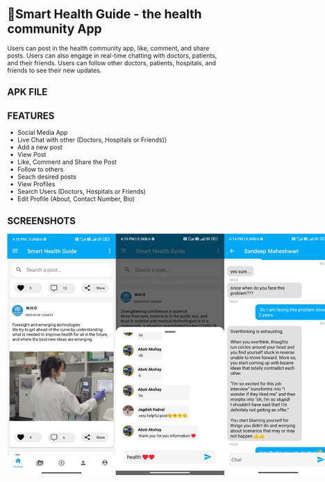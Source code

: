 # 📱Smart Health Guide - the health community App
Users can post in the health community app, like, comment, and share posts. Users can also engage in real-time chatting with doctors, patients, and their friends. Users can follow other doctors, patients, hospitals, and friends to see their new updates.

## APK FILE

## FEATURES
- Social Media App
- Live Chat with other (Doctors, Hospitals or Friends))
- Add a new post
- View Post
- Like, Comment and Share the Post
- Follow to others 
- Seach desired posts
- View Profiles
- Search Users (Doctors, Hospitals or Friends)
- Edit Profile (About, Contact Number, Bio)
  

## SCREENSHOTS
<div style="display: flex; flex-direction: row;">
    <img src="https://github.com/abotiakshay/Health-Community/blob/0a02318fe70c3177351121435e4ce327571b4011/screenshot/Screenshot_2023-07-18-16-10-35-910_com.gtappdevelopers.instagram.jpg" width="250" />
    <img src="https://github.com/abotiakshay/Health-Community/blob/0a02318fe70c3177351121435e4ce327571b4011/screenshot/Screenshot_2023-07-18-16-15-43-015_com.gtappdevelopers.instagram.jpg" width="250" />
    <img src="https://github.com/abotiakshay/Health-Community/blob/0a02318fe70c3177351121435e4ce327571b4011/screenshot/Screenshot_2023-07-18-16-14-24-281_com.gtappdevelopers.instagram.jpg" width="250" />
     <img src="https://github.com/abotiakshay/Health-Community/blob/0a02318fe70c3177351121435e4ce327571b4011/screenshot/Screenshot_2023-07-18-16-17-45-296_com.gtappdevelopers.instagram.jpg" width="250" />
      <img src="https://github.com/abotiakshay/Health-Community/blob/30e4e3b2123ce7a43cfe13b246ecef53160cf0ba/screenshot/new2.jpg" width="250" />
       <img src="https://github.com/abotiakshay/Health-Community/blob/30e4e3b2123ce7a43cfe13b246ecef53160cf0ba/screenshot/new1.jpg" width="250" />
     
    
</div>

